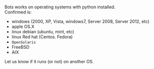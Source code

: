 Bots works on operating systems with python installed.  
Confirmed is:

-   windows (2000, XP, Vista, windows7, Server 2008, Server 2012, etc)
-   apple OS.X
-   linux debian (ubuntu, mint, etc)
-   linux Red hat (Centos. Fedora)
-   `OpenSolaris`
-   FreeBSD
-   AIX

Let us know if it runs (or not) on another OS.